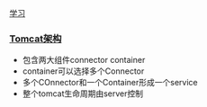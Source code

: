 [学习](https://www.ibm.com/developerworks/cn/java/j-lo-tomcat1/index.html?ca=drs-)

### [Tomcat架构](http://www.importnew.com/21112.html)
- 包含两大组件connector container
- container可以选择多个Connector
- 多个COnnector和一个Container形成一个service
- 整个tomcat生命周期由server控制


